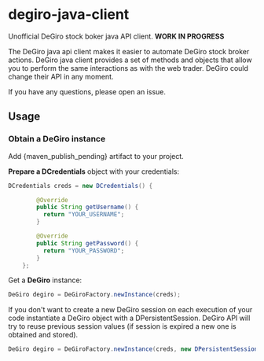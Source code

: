 # degiro-java-client

Unofficial DeGiro stock boker java API client.
**WORK IN PROGRESS**

The DeGiro java api client makes it easier to automate DeGiro stock broker actions. DeGiro java client provides a set of methods and objects that allow you to perform the same interactions as with the web trader. DeGiro could change their API in any moment. 

If you have any questions, please open an issue.

## Usage

### Obtain a DeGiro instance
Add {maven_publish_pending} artifact to your project. 

**Prepare a DCredentials** object with your credentials:

```Java
DCredentials creds = new DCredentials() {

        @Override
        public String getUsername() {
          return "YOUR_USERNAME";
        }

        @Override
        public String getPassword() {
          return "YOUR_PASSWORD";
        }
    };
```
Get a **DeGiro** instance:
```java
DeGiro degiro = DeGiroFactory.newInstance(creds);
```
If you don't want to create a new DeGiro session on each execution of your code instantiate a DeGiro object with a DPersistentSession. DeGiro API will try to reuse previous session values (if session is expired a new one is obtained and stored).

```java
DeGiro degiro = DeGiroFactory.newInstance(creds, new DPersistentSession("/path/to/session.json"));
```


